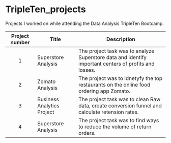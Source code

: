 # TripleTen_projects
Projects I worked on while attending the Data Analysis TripleTen Bootcamp.


| Project number | Title | Description |
| :-----------: | ----------- |----------- |
| 1 |Superstore Analysis| The project task was to analyze Superstore data and identify important centers of profits and losses. |
| 2 |Zomato Analysis| The project was to idnetyfy the top restaurants on the online food ordering app Zomato.|
| 3 |Business Analytics Project| The project task was to clean Raw data, create conversion funnel and calculate retension rates. |
| 4 |Superstore Analysis| The project task was to find ways to reduce the volume of return orders.|
